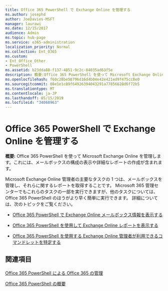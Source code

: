 ```yaml
---
title: Office 365 PowerShell で Exchange Online を管理する
ms.author: josephd
author: JoeDavies-MSFT
manager: laurawi
ms.date: 12/15/2017
audience: Admin
ms.topic: hub-page
ms.service: o365-administration
localization_priority: Normal
ms.collection: Ent_O365
ms.custom:
- Ent_Office_Other
- PowerShell
ms.assetid: b23dda88-f137-4051-9c2c-84035ad63f5e
description: 概要:Office 365 PowerShell を使って Microsoft Exchange Online を管理します。これには、メールボックスの構成の表示や詳細なレポートの作成が含まれます。
ms.openlocfilehash: f60c28be58796d16d4b04e42e421ed97475cc8e0
ms.sourcegitcommit: 08e1e1c09f64926394043291a77856620d6f72b5
ms.translationtype: MT
ms.contentlocale: ja-JP
ms.lasthandoff: 05/15/2019
ms.locfileid: "34068963"
---
```

# <a name="manage-exchange-online-with-office-365-powershell"></a>Office 365 PowerShell で Exchange Online を管理する

 **概要:** Office 365 PowerShell を使って Microsoft Exchange Online を管理します。これには、メールボックスの構成の表示や詳細なレポートの作成が含まれます。
  
Microsoft Exchange Online 管理者の主要なタスクの 1 つは、メールボックスを管理し、それらに関するレポートを取得することです。 Microsoft 365 管理センターでもこれらのタスクの一部を実行できますが、他のタスクについては、Office 365 PowerShell のほうがより早く簡単に実行できます。 詳細については、次のトピックをご覧ください。
  
- [Office 365 PowerShell で Exchange Online メールボックス情報を表示する](https://technet.microsoft.com/en-us/library/mt771881%28v=exchg.160%29.aspx)
    
- [Office 365 PowerShell を使用して Exchange Online レポートを表示する](https://technet.microsoft.com/en-us/library/mt771882%28v=exchg.160%29.aspx)
    
- [Office 365 PowerShell を使用する Exchange Online 管理者が利用できるコマンドレットを特定する](https://technet.microsoft.com/en-us/library/mt771883%28v=exchg.160%29.aspx)
    
## <a name="see-also"></a>関連項目

#### 

[Office 365 PowerShell による Office 365 の管理](manage-office-365-with-office-365-powershell.md)
  
[Office 365 PowerShell の概要](getting-started-with-office-365-powershell.md)

